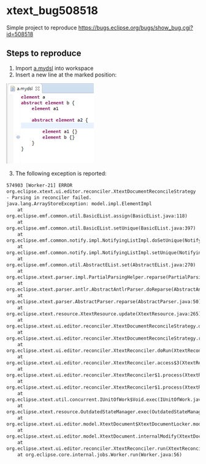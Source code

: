 # xtext_bug508518
Simple project to reproduce https://bugs.eclipse.org/bugs/show_bug.cgi?id=508518

## Steps to reproduce

1. Import [a.mydsl](https://github.com/balazsgrill/xtext_bug508518/blob/master/org.xtext.example.mydsl.ui.tests/resources/a.mydsl) into workspace
2. Insert a new line at the marked position:

![Position in editor](https://github.com/balazsgrill/xtext_bug508518/raw/master/xtext_bug_ss.png)

3. The following exception is reported:

```
574903 [Worker-21] ERROR org.eclipse.xtext.ui.editor.reconciler.XtextDocumentReconcileStrategy  - Parsing in reconciler failed.
java.lang.ArrayStoreException: model.impl.ElementImpl
	at org.eclipse.emf.common.util.BasicEList.assign(BasicEList.java:118)
	at org.eclipse.emf.common.util.BasicEList.setUnique(BasicEList.java:397)
	at org.eclipse.emf.common.notify.impl.NotifyingListImpl.doSetUnique(NotifyingListImpl.java:1247)
	at org.eclipse.emf.common.notify.impl.NotifyingListImpl.setUnique(NotifyingListImpl.java:1175)
	at org.eclipse.emf.common.util.AbstractEList.set(AbstractEList.java:270)
	at org.eclipse.xtext.parser.impl.PartialParsingHelper.reparse(PartialParsingHelper.java:167)
	at org.eclipse.xtext.parser.antlr.AbstractAntlrParser.doReparse(AbstractAntlrParser.java:138)
	at org.eclipse.xtext.parser.AbstractParser.reparse(AbstractParser.java:50)
	at org.eclipse.xtext.resource.XtextResource.update(XtextResource.java:265)
	at org.eclipse.xtext.ui.editor.reconciler.XtextDocumentReconcileStrategy.doReconcile(XtextDocumentReconcileStrategy.java:150)
	at org.eclipse.xtext.ui.editor.reconciler.XtextDocumentReconcileStrategy.reconcile(XtextDocumentReconcileStrategy.java:67)
	at org.eclipse.xtext.ui.editor.reconciler.XtextReconciler.doRun(XtextReconciler.java:449)
	at org.eclipse.xtext.ui.editor.reconciler.XtextReconciler.access$3(XtextReconciler.java:429)
	at org.eclipse.xtext.ui.editor.reconciler.XtextReconciler$1.process(XtextReconciler.java:363)
	at org.eclipse.xtext.ui.editor.reconciler.XtextReconciler$1.process(XtextReconciler.java:1)
	at org.eclipse.xtext.util.concurrent.IUnitOfWork$Void.exec(IUnitOfWork.java:37)
	at org.eclipse.xtext.resource.OutdatedStateManager.exec(OutdatedStateManager.java:91)
	at org.eclipse.xtext.ui.editor.model.XtextDocument$XtextDocumentLocker.modify(XtextDocument.java:428)
	at org.eclipse.xtext.ui.editor.model.XtextDocument.internalModify(XtextDocument.java:162)
	at org.eclipse.xtext.ui.editor.reconciler.XtextReconciler.run(XtextReconciler.java:360)
	at org.eclipse.core.internal.jobs.Worker.run(Worker.java:56)
```
